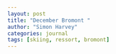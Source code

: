 ```yaml
---
layout: post
title: "December Bromont "
author: "Simon Harvey"
categories: journal
tags: [skiing, ressort, bromont]
---
```

